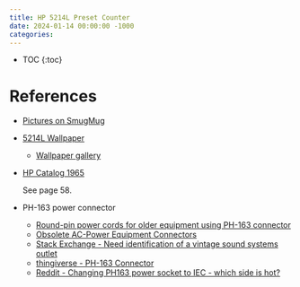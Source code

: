 ```yaml
---
title: HP 5214L Preset Counter
date: 2024-01-14 00:00:00 -1000
categories:
---
```


* TOC
{:toc}


# References

* [Pictures on SmugMug](https://pmanning.smugmug.com/Electronics/HP-5214L-Preset-Counter)
* [5214L Wallpaper](http://hparchive.com/photogallery/jeffpeletz/hp%205214L%20wallpaper.jpg)

    * [Wallpaper gallery](http://hparchive.com/wallpaper)

* [HP Catalog 1965](http://hparchive.com/Catalogs/HP-Catalog-1965.pdf)

    See page 58.

* PH-163 power connector

    * [Round-pin power cords for older equipment using PH-163 connector](https://richardhess.com/notes/2006/03/15/round-pin-power-cords-for-older-equipment-using-ph-163-connector/)
    * [Obsolete AC-Power Equipment Connectors](http://madrona.ca/e/powerConn/index.html)
    * [Stack Exchange - Need identification of a vintage sound systems outlet](https://electronics.stackexchange.com/questions/667506/need-identification-of-a-vintage-sound-systems-outlet)
    * [thingiverse - PH-163 Connector](https://www.thingiverse.com/thing:4862134)
    * [Reddit - Changing PH163 power socket to IEC - which side is hot?](https://www.reddit.com/r/AskElectricians/comments/1876jqb/changing_ph163_power_socket_to_iec_which_side_is/)

    

